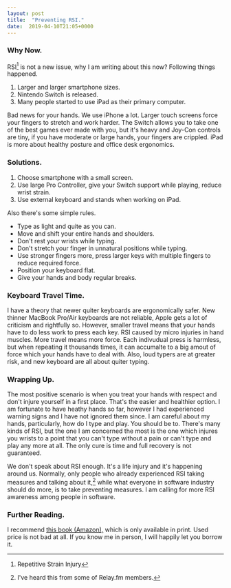 ```yaml
---
layout: post
title:  "Preventing RSI."
date:  2019-04-10T21:05+0000
---
```


### Why Now.

RSI[^1] is not a new issue, why I am writing about this now? Following things happened.

1. Larger and larger smartphone sizes.
2. Nintendo Switch is released.
3. Many people started to use iPad as their primary computer.

Bad news for your hands. We use iPhone a lot. Larger touch screens force your fingers to stretch and work harder.  The Switch allows you to take one of the best games ever made with you, but it's heavy and Joy-Con controls are tiny, if you have moderate or large hands, your fingers are crippled. iPad is more about healthy posture and office desk ergonomics.

### Solutions.

1. Choose smartphone with a small screen.
2. Use large Pro Controller, give your Switch support while playing, reduce wrist strain.
3. Use external keyboard and stands when working on iPad.

Also there's some simple rules.

* Type as light and quite as you can.
* Move and shift your entire hands and shoulders.
* Don't rest your wrists while typing.
* Don't stretch your finger in unnatural positions while typing.
* Use stronger fingers more, press larger keys with multiple fingers to reduce required force.
* Position your keyboard flat.
* Give your hands and body regular breaks.

### Keyboard Travel Time.

I have a theory that newer quiter keyboards are ergonomically safer. New thinner MacBook Pro/Air keyboards are not reliable, Apple gets a lot of criticism and rightfully so. However, smaller travel means that your hands have to do less work to press each key. RSI caused by micro injuries in hand muscles. More travel means more force. Each indivudual press is harmless, but when repeating it thousands times, it can accumalte to a big amout of force which your hands have to deal with. Also, loud typers are at greater risk, and new keyboard are all about quiter typing.

### Wrapping Up.

The most positive scenario is when you treat your hands with respect and don't injure yourself in a first place. That's the easier and healthier option. I am fortunate to have heathy hands so far, however I had experienced warning signs and I have not ignored them since. I am careful about my hands, particularly, how do I type and play. You should be to. There's many kinds of RSI, but the one I am concerned the most is the one which injures you wrists to a point that you can't type without a pain or can't type and play any more at all. The only cure is time and full recovery is not guaranteed.

We don't speak about RSI enough. It's a life injury and it's happening around us. Normally, only people who already experienced RSI taking measures and talking about it,[^2] while what everyone in software industry should do more, is to take preventing measures. I am calling for more RSI awareness among people in software. 

### Further Reading.

I recommend [this book (Amazon),](https://www.amazon.co.uk/gp/product/B002CA2K54) which is only available in print. Used price is not bad at all. If you know me in person, I will happily let you borrow it.

[^1]: Repetitive Strain Injury
[^2]: I've heard this from some of Relay.fm members.